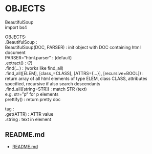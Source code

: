 # OBJECTS  
  
BeautifulSoup  
import bs4  
  
OBJECTS:  
.BeautifulSoup :   
BeautifulSoup(DOC, PARSER)	: init object with DOC containing html document  
	PARSER=”html.parser”	: (default)  
.extract()	: (?)  
.find(...)	: (works like find_all)  
.find_all([ELEM], [class_=CLASS], [ATTRS={...}], [recursive=BOOL])	:  
return array of all html elements of type ELEM, class CLASS, attributes specified, recursive if also search descendants  
.find_all([string=STR])	: match STR (text)  
	e.g. str=”p” for p elements  
prettify()	: return pretty doc  
  
tag :   
.get(ATTR)	: ATTR value  
.string	: text in element  
## README.md  
*	[README.md](./README.md)  


